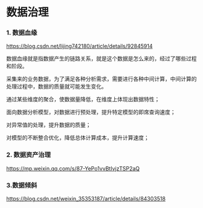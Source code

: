 # 数据治理



### 1. 数据血缘

https://blog.csdn.net/lijing742180/article/details/92845914

数据血缘就是指数据产生的链路关系，就是这个数据是怎么来的，经过了哪些过程和阶段。

采集来的业务数据，为了满足各种分析需求，需要进行各种中间计算，中间计算的处理过程中，数据的质量就可能发生变化。

通过某些维度的聚合，使数据量降低，在维度上体现出数据特性；

面向数据分析模型，对数据进行预处理，提升特定模型的即席查询速度；

对异常值的处理，提升数据的质量；

对模型的不断整合优化，降低总体计算成本，提升计算速度；

### 2. 数据资产治理

https://mp.weixin.qq.com/s/87-YePo1vvBtIvjzTSP2aQ



### 3.数据倾斜

https://blog.csdn.net/weixin_35353187/article/details/84303518

